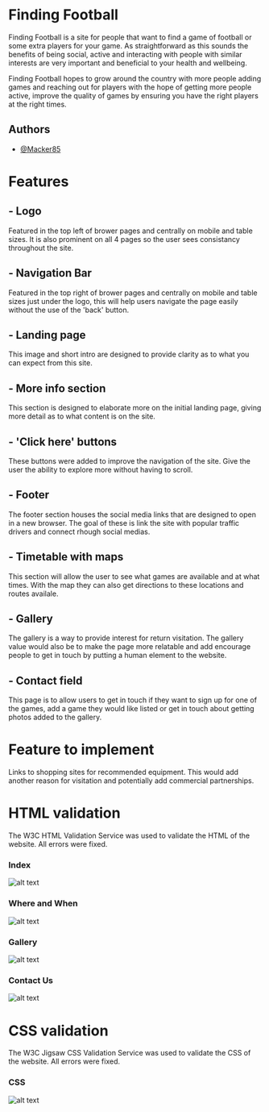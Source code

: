 
# Finding Football

Finding Football is a site for people that want to find a game of football or some extra players for your game. As straightforward as this sounds the benefits of being social, active and interacting with people with similar interests are very important and beneficial to your health and wellbeing.

Finding Football hopes to grow around the country with more people adding games and reaching out for players with the hope of getting more people active, improve the quality of games by ensuring you have the right players at the right times. 



## Authors

- [@Macker85](https://www.github.com/Macker85)

# Features

## - Logo
Featured in the top left of brower pages and centrally on mobile and table sizes. It is also prominent on all 4 pages so the user sees consistancy throughout the site.

## - Navigation Bar
Featured in the top right of brower pages and centrally on mobile and table sizes just under the logo, this will help users navigate the page easily without the use of the 'back' button.

## - Landing page
This image and short intro are designed to provide clarity as to what you can expect from this site.

## - More info section
This section is designed to elaborate more on the initial landing page, giving more detail as to what content is on the site.

## - 'Click here' buttons
These buttons were added to improve the navigation of the site. Give the user the ability to explore more without having to scroll.

## - Footer
The footer section houses the social media links that are designed to open in a new browser. The goal of these is link the site with popular traffic drivers and connect rhough social medias.

## - Timetable with maps
This section will allow the user to see what games are available and at what times. With the map they can also get directions to these locations and routes availale.

## - Gallery
The gallery is a way to provide interest for return visitation. The gallery value would also be to make the page more relatable and add encourage people to get in touch by putting a human element to the website.

## - Contact field
This page is to allow users to get in touch if they want to sign up for one of the games, add a game they would like listed or get in touch about getting photos added to the gallery.

# Feature to implement
Links to shopping sites for recommended equipment. This would add another reason for visitation and potentially add commercial partnerships.

# HTML validation
The W3C HTML Validation Service was used to validate the HTML of the website. All errors were fixed.

### Index
![alt text](../finding-football/docs/testing/index-validation.png)

### Where and When
![alt text](../finding-football/docs/testing/where_and_when-validation.png)

### Gallery
![alt text](../finding-football/docs/testing/gallery-validation.png)

### Contact Us
![alt text](../finding-football/docs/testing/contact_us-validation.png)

# CSS validation
The W3C Jigsaw CSS Validation Service was used to validate the CSS of the website. All errors were fixed.

### CSS
![alt text](../finding-football/docs/testing/css-validation.png)